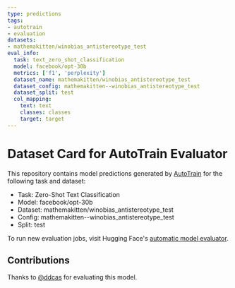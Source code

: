 ```yaml
---
type: predictions
tags:
- autotrain
- evaluation
datasets:
- mathemakitten/winobias_antistereotype_test
eval_info:
  task: text_zero_shot_classification
  model: facebook/opt-30b
  metrics: ['f1', 'perplexity']
  dataset_name: mathemakitten/winobias_antistereotype_test
  dataset_config: mathemakitten--winobias_antistereotype_test
  dataset_split: test
  col_mapping:
    text: text
    classes: classes
    target: target
---
```

# Dataset Card for AutoTrain Evaluator

This repository contains model predictions generated by [AutoTrain](https://huggingface.co/autotrain) for the following task and dataset:

* Task: Zero-Shot Text Classification
* Model: facebook/opt-30b
* Dataset: mathemakitten/winobias_antistereotype_test
* Config: mathemakitten--winobias_antistereotype_test
* Split: test

To run new evaluation jobs, visit Hugging Face's [automatic model evaluator](https://huggingface.co/spaces/autoevaluate/model-evaluator).

## Contributions

Thanks to [@ddcas](https://huggingface.co/ddcas) for evaluating this model.